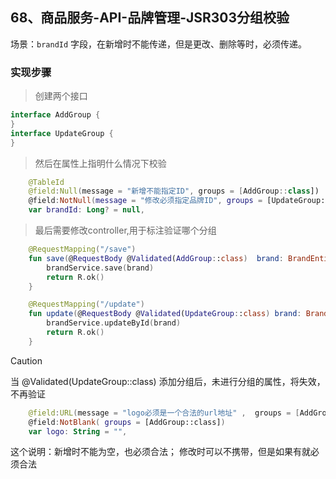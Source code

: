 ## 68、商品服务-API-品牌管理-JSR303分组校验

场景：`brandId` 字段，在新增时不能传递，但是更改、删除等时，必须传递。

### 实现步骤

> 创建两个接口

```kotlin
interface AddGroup {
}
interface UpdateGroup {
}
```

> 然后在属性上指明什么情况下校验

```kotlin
    @TableId
    @field:Null(message = "新增不能指定ID", groups = [AddGroup::class])
    @field:NotNull(message = "修改必须指定品牌ID", groups = [UpdateGroup::class])
    var brandId: Long? = null,
```

> 最后需要修改controller,用于标注验证哪个分组

```kotlin
    @RequestMapping("/save")
    fun save(@RequestBody @Validated(AddGroup::class)  brand: BrandEntity): R {
        brandService.save(brand)
        return R.ok()
    }

    @RequestMapping("/update")
    fun update(@RequestBody @Validated(UpdateGroup::class) brand: BrandEntity): R {
        brandService.updateById(brand)
        return R.ok()
    }
```

> [!caution]
>
> 当 @Validated(UpdateGroup::class) 添加分组后，未进行分组的属性，将失效，不再验证

```kotlin
    @field:URL(message = "logo必须是一个合法的url地址" ,  groups = [AddGroup::class, UpdateGroup::class])
    @field:NotBlank( groups = [AddGroup::class])
    var logo: String = "",
```

这个说明：新增时不能为空，也必须合法； 修改时可以不携带，但是如果有就必须合法